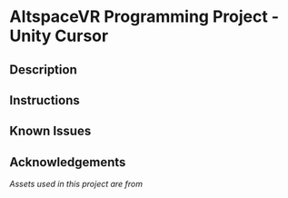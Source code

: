 # AltspaceVR Programming Project - Unity Cursor

## Description

## Instructions
    
## Known Issues

## Acknowledgements

*Assets used in this project are from* 


